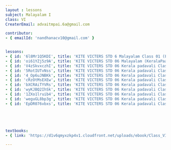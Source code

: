 ```yaml
--- 
layout : lessons 
subject: Malayalam I
class: VI
CreaterEmail: advaitmpai.6a@gmail.com

contributor: 
- { emailId: 'nandhanacv10@gmail.com' }


lessons: 
- { id: '6l8Mr1Q5KDI', title: 'KITE VICTERS STD 6 Malayalam Class 01 (First Bell-ഫസ്റ്റ് ബെല്‍)' }
- { id: 'oi61YZj5z9A', title: 'KITE VICTERS STD 06 Malayalam (KeralaPaadavali) Class 2 (First Bell-ഫസ്റ്റ് ബെല്‍)' }
- { id: 'V4zSkvxczhI', title: 'KITE VICTERS STD 06 Kerala padavali Class 03 (First Bell-ഫസ്റ്റ് ബെല്‍)' }
- { id: '5RotIUTvNss', title: 'KITE VICTERS STD 06 Kerala padavali Class 04(First Bell-ഫസ്റ്റ് ബെല്‍)' }
- { id: '4_Op6uJNBKk', title: 'KITE VICTERS STD 06 Kerala padavali Class 05(First Bell-ഫസ്റ്റ് ബെല്‍)' }
- { id: 'cRzOtMsEXEw', title: 'KITE VICTERS STD 06 Kerala padavali Class 06(First Bell-ഫസ്റ്റ് ബെല്‍)' }
- { id: 'bXCRAiTYVRs', title: 'KITE VICTERS STD 06 Kerala padavali Class 07(First Bell-ഫസ്റ്റ് ബെല്‍)' }
- { id: 'wyKJBQ2IhSk', title: 'KITE VICTERS STD 06 Kerala padavali Class 08(First Bell-ഫസ്റ്റ് ബെല്‍)' }
- { id: '1ZXo1lruib4', title: 'KITE VICTERS STD 06 Kerala padavali Class 09(First Bell-ഫസ്റ്റ് ബെല്‍)' }
- { id: 'weguGL8bp3g', title: 'KITE VICTERS STD 06 Kerala padavali Class 10(First Bell-ഫസ്റ്റ് ബെല്‍)' }
- { id: 'EpDR076vbxs', title: 'KITE VICTERS STD 06 Kerala padavali Class 11(First Bell-ഫസ്റ്റ് ബെല്‍)' }





textbooks:
- { link: 'https://d1v6qmyxzkp4v1.cloudfront.net/uploads/ebook/Class_VI/Malayalam_AT/MalayalamAT.pdf', title: ' Malayalam 1' , medium: '' }

--- 
```

